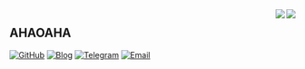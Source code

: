 

<a align="right"  href="https://github.com/AHAOAHA/">
  <img align="right"   src="https://github-readme-stats.vercel.app/api/top-langs/?username=AHAOAHA&exclude_repo=AHAOAHA,ahaoaha.github.io,CurriculumVitae)&langs_count=6" />
</a>

<a href="#">
<img align="right" src='https://github-readme-stats.vercel.app/api?username=AHAOAHA&show_icons=true&title_color=fff&icon_color=79ff97&text_color=9f9f9f&bg_color=151515&hide=["contribs"]'>
</a>

## AHAOAHA

[![GitHub](https://img.shields.io/badge/dynamic/json?logo=github&label=GitHub+Followers&labelColor=282c34&style=flat-square&color=181717&query=%24.data.totalSubs&url=https%3A%2F%2Fapi.spencerwoo.com%2Fsubstats%2F%3Fsource%3Dgithub%26queryKey%3DAHAOAHA&longCache=true)](https://github.com/AHAOAHA)
[![Blog](https://img.shields.io/badge/-https://ahaoaha.github.io-0e83cd?style=flat-square&logo=Blogger&logoColor=fff)](https://ahaoaha.github.io)
[![Telegram](https://img.shields.io/badge/-t.me/ahaoaha-3db6f1?style=flat-square&logo=Telegram&logoColor=2ca5e0)](https://t.me/ahaoaha)
[![Email](https://img.shields.io/badge/-ahaoaha_@outlook.com-911318?style=flat-square&logo=Mail.RU&logoColor=white&labelColor=c14438)](mailto:ahaoaha_@outlook.com)